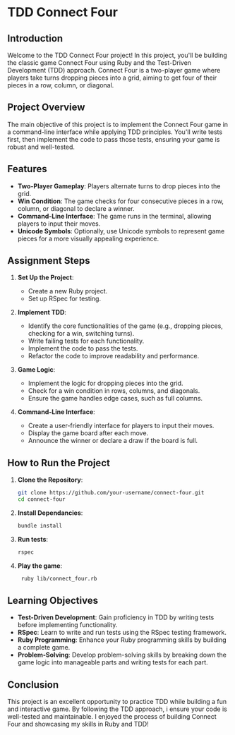 # TDD Connect Four

## Introduction

Welcome to the TDD Connect Four project! In this project, you'll be building the classic game Connect Four using Ruby and the Test-Driven Development (TDD) approach. Connect Four is a two-player game where players take turns dropping pieces into a grid, aiming to get four of their pieces in a row, column, or diagonal.

## Project Overview

The main objective of this project is to implement the Connect Four game in a command-line interface while applying TDD principles. You'll write tests first, then implement the code to pass those tests, ensuring your game is robust and well-tested.

## Features

- **Two-Player Gameplay**: Players alternate turns to drop pieces into the grid.
- **Win Condition**: The game checks for four consecutive pieces in a row, column, or diagonal to declare a winner.
- **Command-Line Interface**: The game runs in the terminal, allowing players to input their moves.
- **Unicode Symbols**: Optionally, use Unicode symbols to represent game pieces for a more visually appealing experience.

## Assignment Steps

1. **Set Up the Project**:
   - Create a new Ruby project.
   - Set up RSpec for testing.

2. **Implement TDD**:
   - Identify the core functionalities of the game (e.g., dropping pieces, checking for a win, switching turns).
   - Write failing tests for each functionality.
   - Implement the code to pass the tests.
   - Refactor the code to improve readability and performance.
   
3. **Game Logic**:
   - Implement the logic for dropping pieces into the grid.
   - Check for a win condition in rows, columns, and diagonals.
   - Ensure the game handles edge cases, such as full columns.

4. **Command-Line Interface**:
   - Create a user-friendly interface for players to input their moves.
   - Display the game board after each move.
   - Announce the winner or declare a draw if the board is full.

## How to Run the Project

1. **Clone the Repository**:
   ```bash
   git clone https://github.com/your-username/connect-four.git
   cd connect-four
   
2. **Install Dependancies**:
   ```bash
   bundle install
   
3. **Run tests**:
   ```bash
   rspec

4. **Play the game**:
   ```bash
    ruby lib/connect_four.rb

## Learning Objectives

- **Test-Driven Development**: Gain proficiency in TDD by writing tests before implementing functionality.
- **RSpec**: Learn to write and run tests using the RSpec testing framework.
- **Ruby Programming**: Enhance your Ruby programming skills by building a complete game.
- **Problem-Solving**: Develop problem-solving skills by breaking down the game logic into manageable parts and writing tests for each part.

## Conclusion

This project is an excellent opportunity to practice TDD while building a fun and interactive game. By following the TDD approach, i ensure your code is well-tested and maintainable. I enjoyed the process of building Connect Four and showcasing my skills in Ruby and TDD!





 
